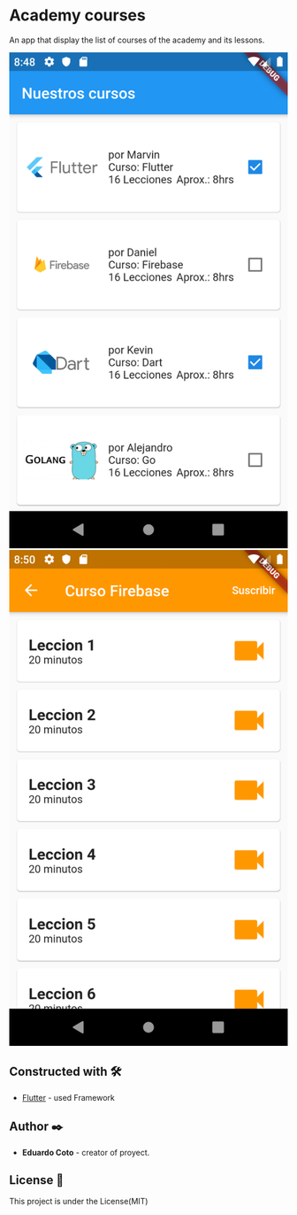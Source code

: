 # Academy courses

<p>An app that display the list of courses of the academy and its lessons.</p>

![](Screenshot1.png)
![](Screenshot2.png)

## Constructed with 🛠️

- [Flutter](https://flutter.dev) - used Framework

## Author ✒️

- **Eduardo Coto** - creator of proyect.

## License 📄

<p> This project is under the License(MIT)</p>

